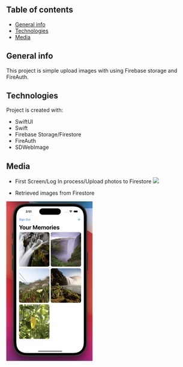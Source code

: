 ## Table of contents
* [General info](#general-info)
* [Technologies](#technologies)
* [Media](#media)

## General info
This project is simple upload images with using Firebase storage and FireAuth.
	
## Technologies
Project is created with:
* SwiftUI
* Swift
* Firebase Storage/Firestore
* FireAuth
* SDWebImage

## Media
* First Screen/Log In process/Upload photos to Firestore
![](https://github.com/Raxhet/MessengerApp/blob/dev/Gif.gif)

* Retrieved images from Firestore

![](https://github.com/Raxhet/MessengerApp/blob/dev/image.png)
